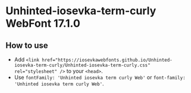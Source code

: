 # Unhinted-iosevka-term-curly WebFont 17.1.0

## How to use

- Add `<link href="https://iosevkawebfonts.github.io/Unhinted-iosevka-term-curly/Unhinted-iosevka-term-curly.css" rel="stylesheet" />` to your `<head>`.
- Use `fontFamily: 'Unhinted iosevka term curly Web'` or `font-family: 'Unhinted iosevka term curly Web'`.

